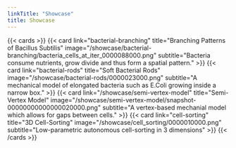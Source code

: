 ```yaml
---
linkTitle: "Showcase"
title: Showcase
---
```


{{< cards >}}
    <!-- {{<
        card link="cr_trichome"
        title=`cr_trichome`
        image="/showcase/cr_trichome/cr_trichome_end.png"
        subtitle="Turing Patterns on the leaf of Arabidopsis Thaliana"
    >}} -->
    {{<
        card link="bacterial-branching"
        title="Branching Patterns of Bacillus Subtilis"
        image="/showcase/bacterial-branching/bacteria_cells_at_iter_0000088000.png"
        subtitle="Bacteria consume nutrients, grow divide and thus form a spatial pattern."
    >}}
    {{<
        card link="bacterial-rods"
        title="Soft Bacterial Rods"
        image="/showcase/bacterial-rods/0000023000.png"
        subtitle="A mechanical model of elongated bacteria such as E.Coli growing inside a narrow box."
    >}}
    <!-- {{<
        card link="autophagy-protein-clustering"
        title="Autophagy Protein Clustering"
        image="/showcase/autophagy-protein-clustering/with-avidity/snapshot_00040000.png"
        subtitle="ATG11 and ATG19 Particles phase-separate and form Clusters on the surface of a Cargo which initiate the autophagy process."
    >}} -->
    {{<
        card link="/showcase/semi-vertex-model"
        title="Semi-Vertex Model"
        image="/showcase/semi-vertex-model/snapshot-00000000000000020000.png"
        subtitle="A vertex-based mechanial model which allows for gaps between cells."
    >}}
    <!-- {{<
        card link="pool-model"
        title="Bacterial Pool Model"
        image="pool-model/snapshot_00012000.png"
        subtitle="Spatial version of Metabolism-Integrated Bacterial Model"
    >}}-->
    {{<
        card link="cell-sorting"
        title="3D Cell-Sorting"
        image="/showcase/cell_sorting/0000010000.png"
        subtitle="Low-parametric autonomous cell-sorting in 3 dimensions"
    >}}
{{< /cards >}}
